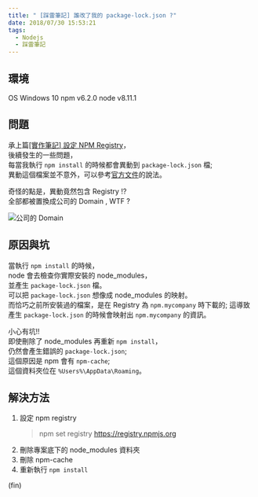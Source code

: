 ```yaml
---
title: " [踩雷筆記] 誰改了我的 package-lock.json ?"
date: 2018/07/30 15:53:21
tags:
  - Nodejs
  - 踩雷筆記
---
```


## 環境

OS Windows 10
npm v6.2.0
node v8.11.1

## 問題

承上篇[[實作筆記] 設定 NPM Registry](https://blog.marsen.me/2018/07/29/2018/node_set_registry/)，  
後續發生的一些問題，  
每當我執行 `npm install` 的時候都會異動到 `package-lock.json` 檔;  
異動這個檔案並不意外，可以參考[官方文件](https://docs.npmjs.com/files/package-lock.json)的說法。

奇怪的點是，異動竟然包含 Registry !?  
全部都被置換成公司的 Domain , WTF ?

![公司的 Domain ](https://i.imgur.com/KwwUqPV.jpg)

## 原因與坑

當執行 `npm install` 的時候，  
node 會去檢查你實際安裝的 node_modules，  
並產生 `package-lock.json` 檔。  
可以把 `package-lock.json` 想像成 node_modules 的映射。  
而恰巧之前所安裝過的檔案，是在 Registry 為 `npm.mycompany` 時下載的;
這導致產生 `package-lock.json` 的時候會映射出 `npm.mycompany` 的資訊。

小心有坑!!  
即使刪除了 node_modules 再重新 `npm install`，  
仍然會產生錯誤的 `package-lock.json`;  
這個原因是 npm 會有 `npm-cache`;  
這個資料夾位在 `%Users%\AppData\Roaming`。

## 解決方法

1. 設定 npm registry
   > npm set registry <https://registry.npmjs.org>
2. 刪除專案底下的 node_modules 資料夾
3. 刪除 npm-cache
4. 重新執行 `npm install`

(fin)
